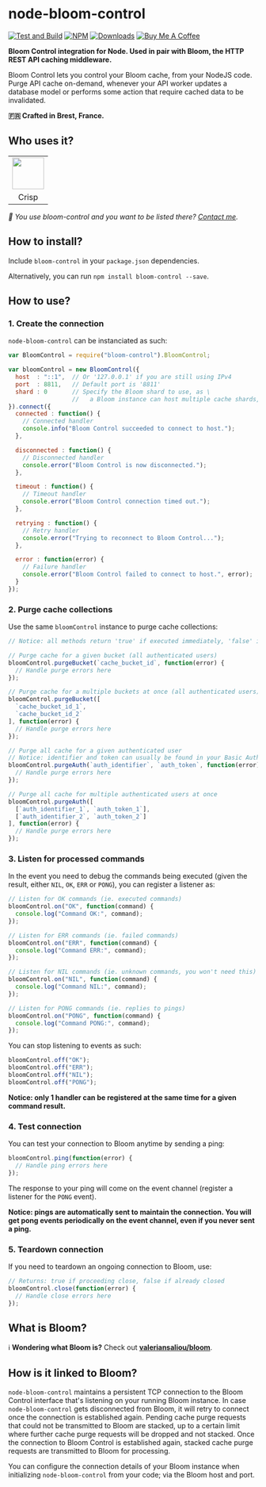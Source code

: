 # node-bloom-control

[![Test and Build](https://github.com/valeriansaliou/node-bloom-control/workflows/Test%20and%20Build/badge.svg?branch=master)](https://github.com/valeriansaliou/node-bloom-control/actions?query=workflow%3A%22Test+and+Build%22) [![NPM](https://img.shields.io/npm/v/bloom-control.svg)](https://www.npmjs.com/package/bloom-control) [![Downloads](https://img.shields.io/npm/dt/bloom-control.svg)](https://www.npmjs.com/package/bloom-control) [![Buy Me A Coffee](https://img.shields.io/badge/buy%20me%20a%20coffee-donate-yellow.svg)](https://www.buymeacoffee.com/valeriansaliou)

**Bloom Control integration for Node. Used in pair with Bloom, the HTTP REST API caching middleware.**

Bloom Control lets you control your Bloom cache, from your NodeJS code. Purge API cache on-demand, whenever your API worker updates a database model or performs some action that require cached data to be invalidated.

**🇫🇷 Crafted in Brest, France.**

## Who uses it?

<table>
<tr>
<td align="center"><a href="https://crisp.chat/"><img src="https://valeriansaliou.github.io/node-bloom-control/images/crisp.png" height="64" /></a></td>
</tr>
<tr>
<td align="center">Crisp</td>
</tr>
</table>

_👋 You use bloom-control and you want to be listed there? [Contact me](https://valeriansaliou.name/)._

## How to install?

Include `bloom-control` in your `package.json` dependencies.

Alternatively, you can run `npm install bloom-control --save`.

## How to use?

### 1. Create the connection

`node-bloom-control` can be instanciated as such:

```javascript
var BloomControl = require("bloom-control").BloomControl;

var bloomControl = new BloomControl({
  host  : "::1",  // Or '127.0.0.1' if you are still using IPv4
  port  : 8811,   // Default port is '8811'
  shard : 0       // Specify the Bloom shard to use, as \
                  //   a Bloom instance can host multiple cache shards, eg. for different API workers
}).connect({
  connected : function() {
    // Connected handler
    console.info("Bloom Control succeeded to connect to host.");
  },

  disconnected : function() {
    // Disconnected handler
    console.error("Bloom Control is now disconnected.");
  },

  timeout : function() {
    // Timeout handler
    console.error("Bloom Control connection timed out.");
  },

  retrying : function() {
    // Retry handler
    console.error("Trying to reconnect to Bloom Control...");
  },

  error : function(error) {
    // Failure handler
    console.error("Bloom Control failed to connect to host.", error);
  }
});
```

### 2. Purge cache collections

Use the same `bloomControl` instance to purge cache collections:

```javascript
// Notice: all methods return 'true' if executed immediately, 'false' if deferred (ie. TCP socket disconnected)

// Purge cache for a given bucket (all authenticated users)
bloomControl.purgeBucket(`cache_bucket_id`, function(error) {
  // Handle purge errors here
});

// Purge cache for a multiple buckets at once (all authenticated users)
bloomControl.purgeBucket([
  `cache_bucket_id_1`,
  `cache_bucket_id_2`
], function(error) {
  // Handle purge errors here
});

// Purge all cache for a given authenticated user
// Notice: identifier and token can usually be found in your Basic Auth headers
bloomControl.purgeAuth(`auth_identifier`, `auth_token`, function(error) {
  // Handle purge errors here
});

// Purge all cache for multiple authenticated users at once
bloomControl.purgeAuth([
  [`auth_identifier_1`, `auth_token_1`],
  [`auth_identifier_2`, `auth_token_2`]
], function(error) {
  // Handle purge errors here
});
```

### 3. Listen for processed commands

In the event you need to debug the commands being executed (given the result, either `NIL`, `OK`, `ERR` or `PONG`), you can register a listener as:

```javascript
// Listen for OK commands (ie. executed commands)
bloomControl.on("OK", function(command) {
  console.log("Command OK:", command);
});

// Listen for ERR commands (ie. failed commands)
bloomControl.on("ERR", function(command) {
  console.log("Command ERR:", command);
});

// Listen for NIL commands (ie. unknown commands, you won't need this)
bloomControl.on("NIL", function(command) {
  console.log("Command NIL:", command);
});

// Listen for PONG commands (ie. replies to pings)
bloomControl.on("PONG", function(command) {
  console.log("Command PONG:", command);
});
```

You can stop listening to events as such:

```javascript
bloomControl.off("OK");
bloomControl.off("ERR");
bloomControl.off("NIL");
bloomControl.off("PONG");
```

**Notice: only 1 handler can be registered at the same time for a given command result.**

### 4. Test connection

You can test your connection to Bloom anytime by sending a ping:

```javascript
bloomControl.ping(function(error) {
  // Handle ping errors here
});
```

The response to your ping will come on the event channel (register a listener for the `PONG` event).

**Notice: pings are automatically sent to maintain the connection. You will get pong events periodically on the event channel, even if you never sent a ping.**

### 5. Teardown connection

If you need to teardown an ongoing connection to Bloom, use:

```javascript
// Returns: true if proceeding close, false if already closed
bloomControl.close(function(error) {
  // Handle close errors here
});
```

## What is Bloom?

ℹ️ **Wondering what Bloom is?** Check out **[valeriansaliou/bloom](https://github.com/valeriansaliou/bloom)**.

## How is it linked to Bloom?

`node-bloom-control` maintains a persistent TCP connection to the Bloom Control interface that's listening on your running Bloom instance. In case `node-bloom-control` gets disconnected from Bloom, it will retry to connect once the connection is established again. Pending cache purge requests that could not be transmitted to Bloom are stacked, up to a certain limit where further cache purge requests will be dropped and not stacked. Once the connection to Bloom Control is established again, stacked cache purge requests are transmitted to Bloom for processing.

You can configure the connection details of your Bloom instance when initializing `node-bloom-control` from your code; via the Bloom host and port.
